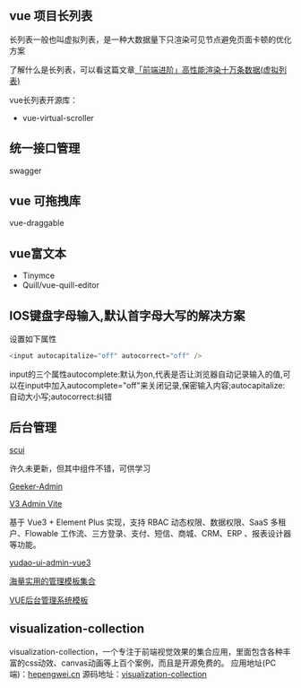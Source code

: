 <!--
 * @Author: Vimalakirti
 * @Date: 2020-06-09 21:15:26
 * @LastEditTime: 2020-07-08 19:57:20
 * @Description: 
 * @FilePath: \vuepress-blog\docs\blog\Other-Library\skill\项目利器.md
--> 
## vue 项目长列表
长列表一般也叫虚拟列表，是一种大数据量下只渲染可见节点避免页面卡顿的优化方案

了解什么是长列表，可以看这篇文章[「前端进阶」高性能渲染十万条数据(虚拟列表)](https://juejin.im/post/5db684ddf265da4d495c40e5)

vue长列表开源库：
- vue-virtual-scroller

## 统一接口管理
swagger

## vue 可拖拽库
vue-draggable

## vue富文本
- Tinymce
- Quill/vue-quill-editor
## 
## IOS键盘字母输入,默认首字母大写的解决方案
设置如下属性
```js
<input autocapitalize="off" autocorrect="off" />
```
input的三个属性autocomplete:默认为on,代表是否让浏览器自动记录输入的值,可以在input中加入autocomplete="off"来关闭记录,保密输入内容;autocapitalize:自动大小写;autocorrect:纠错

## 后台管理

[scui](https://lolicode.gitee.io/scui-doc/)

许久未更新，但其中组件不错，可供学习


[Geeker-Admin](https://github.com/HalseySpicy/Geeker-Admin)

[V3 Admin Vite](https://juejin.cn/post/7214026775143350329)

基于 Vue3 + Element Plus 实现，支持 RBAC 动态权限、数据权限、SaaS 多租户、Flowable 工作流、三方登录、支付、短信、商城、CRM、ERP 、报表设计器 等功能。

[yudao-ui-admin-vue3](https://github.com/yudaocode/yudao-ui-admin-vue3)

[海量实用的管理模板集合](https://vue-admin.cn/admin)

[VUE后台管理系统模板](http://vue.easydo.work/)


## visualization-collection

visualization-collection，一个专注于前端视觉效果的集合应用，里面包含各种丰富的css动效、canvas动画等上百个案例，而且是开源免费的。
应用地址(PC端)：[hepengwei.cn](https://hepengwei.cn/#/html/visualDesign)
源码地址：[visualization-collection](https://github.com/hepengwei/visualization-collection)